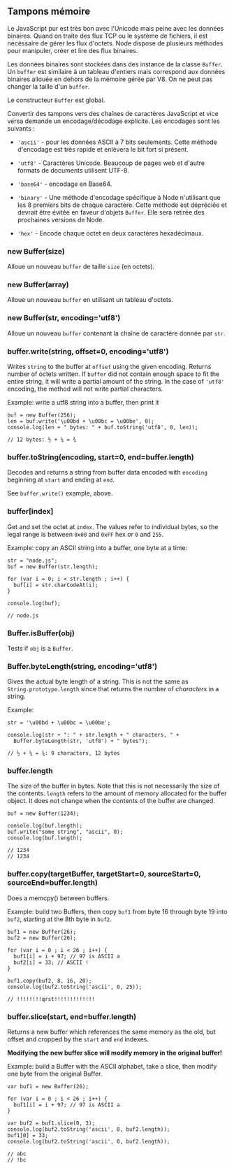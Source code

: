 ## Tampons mémoire

Le JavaScript pur est très bon avec l'Unicode mais peine avec les données
binaires. Quand on traîte des flux TCP ou le système de fichiers, il est
nécéssaire de gérer les flux d'octets. Node dispose de plusieurs méthodes
pour manipuler, créer et lire des flux binaires.

Les données binaires sont stockées dans des instance de la classe `Buffer`.
Un `buffer` est similaire à un tableau d'entiers mais correspond aux données
binaires allouée en dehors de la mémoire gérée par V8. On ne peut pas 
changer la taille d'un `buffer`.

Le constructeur `Buffer` est global.

Convertir des tampons vers des chaînes de caractères JavaScript et vice 
versa demande un encodage/décodage explicite. Les encodages sont les 
suivants : 

* `'ascii'` - pour les données ASCII à 7 bits seulements. Cette méthode
d'encodage est très rapide et enlèvera le bit fort si présent.

* `'utf8'` - Caractères Unicode. Beaucoup de pages web et d'autre formats de documents utilisent UTF-8.

* `'base64'` - encodage en Base64.

* `'binary'` - Une méthode d'encodage spécifique à Node n'utilisant que les
8 premiers bits de chaque caractère. Cette méthode est dépréciée et devrait
être évitée en faveur d'objets `Buffer`. Elle sera retirée des prochaines
versions de Node.

* `'hex'` - Encode chaque octet en deux caractères hexadécimaux.


### new Buffer(size)

Alloue un nouveau `buffer` de taille `size` (en octets).

### new Buffer(array)

Alloue un nouveau `buffer` en utilisant un tableau d'octets.

### new Buffer(str, encoding='utf8')

Alloue un nouveau `buffer` contenant la chaîne de caractère donnée par `str`.

### buffer.write(string, offset=0, encoding='utf8')

Writes `string` to the buffer at `offset` using the given encoding. Returns
number of octets written.  If `buffer` did not contain enough space to fit
the entire string, it will write a partial amount of the string. In the case
of `'utf8'` encoding, the method will not write partial characters.

Example: write a utf8 string into a buffer, then print it

    buf = new Buffer(256);
    len = buf.write('\u00bd + \u00bc = \u00be', 0);
    console.log(len + " bytes: " + buf.toString('utf8', 0, len));

    // 12 bytes: ½ + ¼ = ¾


### buffer.toString(encoding, start=0, end=buffer.length)

Decodes and returns a string from buffer data encoded with `encoding`
beginning at `start` and ending at `end`.

See `buffer.write()` example, above.


### buffer[index]

Get and set the octet at `index`. The values refer to individual bytes,
so the legal range is between `0x00` and `0xFF` hex or `0` and `255`.

Example: copy an ASCII string into a buffer, one byte at a time:

    str = "node.js";
    buf = new Buffer(str.length);

    for (var i = 0; i < str.length ; i++) {
      buf[i] = str.charCodeAt(i);
    }

    console.log(buf);

    // node.js

### Buffer.isBuffer(obj)

Tests if `obj` is a `Buffer`.

### Buffer.byteLength(string, encoding='utf8')

Gives the actual byte length of a string.  This is not the same as
`String.prototype.length` since that returns the number of *characters* in a
string.

Example:

    str = '\u00bd + \u00bc = \u00be';

    console.log(str + ": " + str.length + " characters, " +
      Buffer.byteLength(str, 'utf8') + " bytes");

    // ½ + ¼ = ¾: 9 characters, 12 bytes


### buffer.length

The size of the buffer in bytes.  Note that this is not necessarily the size
of the contents. `length` refers to the amount of memory allocated for the
buffer object.  It does not change when the contents of the buffer are changed.

    buf = new Buffer(1234);

    console.log(buf.length);
    buf.write("some string", "ascii", 0);
    console.log(buf.length);

    // 1234
    // 1234

### buffer.copy(targetBuffer, targetStart=0, sourceStart=0, sourceEnd=buffer.length)

Does a memcpy() between buffers.

Example: build two Buffers, then copy `buf1` from byte 16 through byte 19
into `buf2`, starting at the 8th byte in `buf2`.

    buf1 = new Buffer(26);
    buf2 = new Buffer(26);

    for (var i = 0 ; i < 26 ; i++) {
      buf1[i] = i + 97; // 97 is ASCII a
      buf2[i] = 33; // ASCII !
    }

    buf1.copy(buf2, 8, 16, 20);
    console.log(buf2.toString('ascii', 0, 25));

    // !!!!!!!!qrst!!!!!!!!!!!!!


### buffer.slice(start, end=buffer.length)

Returns a new buffer which references the
same memory as the old, but offset and cropped by the `start` and `end`
indexes.

**Modifying the new buffer slice will modify memory in the original buffer!**

Example: build a Buffer with the ASCII alphabet, take a slice, then modify one byte
from the original Buffer.

    var buf1 = new Buffer(26);

    for (var i = 0 ; i < 26 ; i++) {
      buf1[i] = i + 97; // 97 is ASCII a
    }

    var buf2 = buf1.slice(0, 3);
    console.log(buf2.toString('ascii', 0, buf2.length));
    buf1[0] = 33;
    console.log(buf2.toString('ascii', 0, buf2.length));

    // abc
    // !bc
